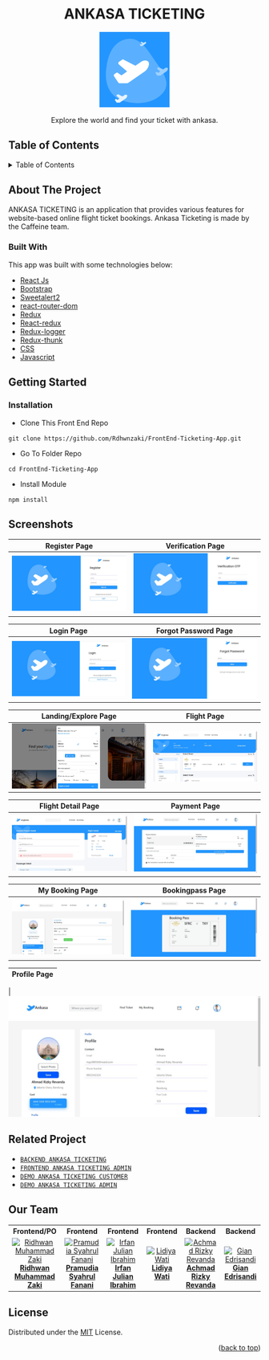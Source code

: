 <h1 align="center">ANKASA TICKETING</h1>

<p align="center">
  <img height="150" src="https://github.com/Rdhwnzaki/FrontEnd-Ticketing-App/blob/dev-lidiya/ss/logo.png"  />
</p>
 <p align="center">
    Explore the world and find your ticket with ankasa.
  </p>

<!-- TABLE OF CONTENTS -->

## Table of Contents

<details>
  <summary>Table of Contents</summary>
  <ol>
    <li>
      <a href="#about-the-project">About The Project</a>
      <ul>
        <li><a href="#built-with">Built with</a></li>
      </ul>
    </li>
    <li>
      <a href="#getting-started">Getting Started</a>
      <ul>
        <li><a href="#installation">Installation</a></li>
      </ul>
    </li>
    <li><a href="#screenshots">Screenshots</a></li>
    <li><a href="#related-project">Related Project</a></li>
    <li><a href="#our-team">Our Team</a></li>
    <li><a href="#license">License</a></li>
  </ol>
</details>

## About The Project

ANKASA TICKETING is an application that provides various features for website-based online flight ticket bookings. Ankasa Ticketing is made by the Caffeine team.

### Built With

This app was built with some technologies below:

- [React Js](https://reactjs.org)
- [Bootstrap](https://www.npmjs.com/package/bootstrap)
- [Sweetalert2](https://www.npmjs.com/package/sweetalert2)
- [react-router-dom](https://www.npmjs.com/package/react-router-dom)
- [Redux](https://www.npmjs.com/package/redux)
- [React-redux](https://www.npmjs.com/package/react-redux)
- [Redux-logger](https://www.npmjs.com/package/redux-logger)
- [Redux-thunk](https://www.npmjs.com/search?q=redux-thunk)
- [CSS](https://developer.mozilla.org/en-US/docs/Web/CSS?retiredLocale=id)
- [Javascript](https://www.javascript.com/)

<!-- GETTING STARTED -->

## Getting Started

### Installation

- Clone This Front End Repo

```
git clone https://github.com/Rdhwnzaki/FrontEnd-Ticketing-App.git
```

- Go To Folder Repo

```
cd FrontEnd-Ticketing-App
```

- Install Module

```
npm install
```

## Screenshots

| Register Page                                                                                                    | Verification Page                                                                                                            |
| ---------------------------------------------------------------------------------------------------------------- | ---------------------------------------------------------------------------------------------------------------------------- |
| ![Register](https://github.com/Rdhwnzaki/FrontEnd-Ticketing-App/blob/dev-lidiya/ss/register.jpg "Register Page") | ![Verification](https://github.com/Rdhwnzaki/FrontEnd-Ticketing-App/blob/dev-lidiya/ss/verification.jpg "Verification Page") |

| Login Page                                                                                              | Forgot Password Page                                                                                                         |
| ------------------------------------------------------------------------------------------------------- | ---------------------------------------------------------------------------------------------------------------------------- |
| ![Login](https://github.com/Rdhwnzaki/FrontEnd-Ticketing-App/blob/dev-lidiya/ss/login.jpg "Login Page") | ![Forgot Password](https://github.com/Rdhwnzaki/FrontEnd-Ticketing-App/blob/dev-lidiya/ss/forgot.jpg "Forgot Password Page") |

| Landing/Explore Page                                                                                                  | Flight Page                                                                                                |
| --------------------------------------------------------------------------------------------------------------------- | ---------------------------------------------------------------------------------------------------------- |
| ![Landing](https://github.com/Rdhwnzaki/FrontEnd-Ticketing-App/blob/dev-lidiya/ss/landing.jpg "Landing/Explore Page") | ![Flight](https://github.com/Rdhwnzaki/FrontEnd-Ticketing-App/blob/dev-lidiya/ss/flight.jpg "Flight Page") |

| Flight Detail Page                                                                                                              | Payment Page                                                                                                  |
| ------------------------------------------------------------------------------------------------------------------------------- | ------------------------------------------------------------------------------------------------------------- |
| ![Flight Detail](https://github.com/Rdhwnzaki/FrontEnd-Ticketing-App/blob/dev-lidiya/ss/detail_flight.jpg "Flight Detail Page") | ![Payment](https://github.com/Rdhwnzaki/FrontEnd-Ticketing-App/blob/dev-lidiya/ss/payment.jpg "Payment Page") |

| My Booking Page                                                                                                       | Bookingpass Page                                                                                                          |
| --------------------------------------------------------------------------------------------------------------------- | ------------------------------------------------------------------------------------------------------------------------- |
| ![My Booking](https://github.com/Rdhwnzaki/FrontEnd-Ticketing-App/blob/dev-lidiya/ss/mybooking.jpg "My Booking Page") | ![Bookingpass](https://github.com/Rdhwnzaki/FrontEnd-Ticketing-App/blob/dev-lidiya/ss/bookingpass.jpg "Bookingpass Page") |

| Profile Page |
| ------------ |

| ![Profile](https://github.com/Rdhwnzaki/FrontEnd-Ticketing-App/blob/dev-lidiya/ss/profile.jpg "Profile Page")

## Related Project

- [`BACKEND ANKASA TICKETING`](https://github.com/Giansandi025/Backend-Tiketing)
- [`FRONTEND ANKASA TICKETING ADMIN`](https://github.com/IrfanJulian/FrontEnd-Ticketing-Admin-App.git)
- [`DEMO ANKASA TICKETING CUSTOMER`](https://caffeine-ankasa-tickecting.netlify.app)
- [`DEMO ANKASA TICKETING ADMIN`](https://ticketing-adm.netlify.app)

## Our Team

<center>
  <table>
    <tr>
      <th>Frontend/PO</th>
      <th>Frontend</th>
      <th>Frontend</th>
      <th>Frontend</th>
      <th>Backend</th>
      <th>Backend</th>
    </tr>
    <tr>
      <td align="center">
        <a href="https://github.com/Rdhwnzaki">
          <img width="150" style="background-size: contain;" src="https://avatars.githubusercontent.com/u/114749223?v=4" alt="Ridhwan Muhammad Zaki"><br/>
          <b>Ridhwan Muhammad Zaki</b>
        </a>
      </td>
      <td align="center">
        <a href="https://github.com/Fanani23">
          <img width="150" src="https://avatars.githubusercontent.com/u/99703360?v=4" alt="Pramudia Syahrul Fanani"><br/>
          <b>Pramudia Syahrul Fanani</b>
        </a>
      </td>
      <td align="center">
        <a href="https://github.com/IrfanJulian">
          <img width="150" src="https://avatars.githubusercontent.com/u/103256648?v=4" alt="Irfan Julian Ibrahim"><br/>
          <b>Irfan Julian Ibrahim</b>
        </a>
      </td>
      <td align="center">
        <a href="https://github.com/Lidiya135">
          <img width="150" src="https://avatars.githubusercontent.com/u/105529138?v=4" alt="Lidiya Wati"><br/>
          <b>Lidiya Wati</b>
        </a>
      </td>
      <td align="center">
        <a href="https://github.com/RizRev">
          <img width="150" src="https://avatars.githubusercontent.com/u/114935602?v=4" alt="Achmad Rizky Revanda"><br/>
          <b>Achmad Rizky Revanda</b>
        </a>
      </td>
      <td align="center">
        <a href="https://github.com/giansandi025">
          <img width="150" src="https://avatars.githubusercontent.com/u/109684038?v=4" alt="Gian Edrisandi"><br/>
          <b>Gian Edrisandi</b>
        </a>
      </td>
    </tr>
  </table>
</center>

## License

Distributed under the [MIT](/LICENSE) License.

<p align="right">(<a href="#top">back to top</a>)</p>

